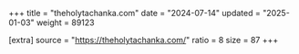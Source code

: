 +++
title = "theholytachanka.com"
date = "2024-07-14"
updated = "2025-01-03"
weight = 89123

[extra]
source = "https://theholytachanka.com/"
ratio = 8
size = 87
+++
